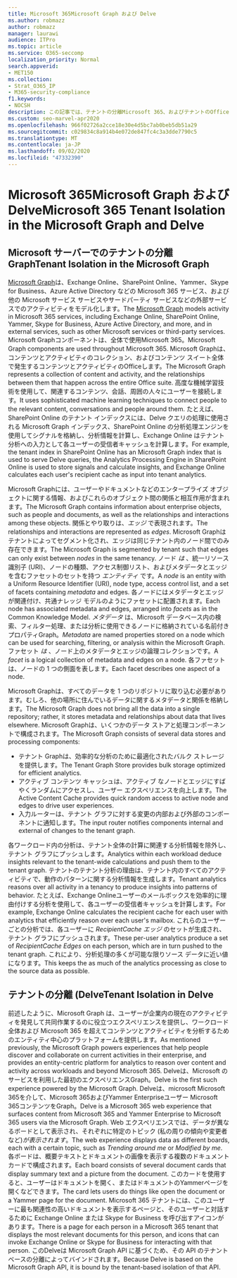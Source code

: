 ```yaml
---
title: Microsoft 365Microsoft Graph および Delve
ms.author: robmazz
author: robmazz
manager: laurawi
audience: ITPro
ms.topic: article
ms.service: O365-seccomp
localization_priority: Normal
search.appverid:
- MET150
ms.collection:
- Strat_O365_IP
- M365-security-compliance
f1.keywords:
- NOCSH
description: この記事では、テナントの分離Microsoft 365、およびテナントのOffice Graphについて説明Delve。
ms.custom: seo-marvel-apr2020
ms.openlocfilehash: 966f02726a2cce18e30e4d5bc7ab0beb5db51a29
ms.sourcegitcommit: c029834c8a914b4e072de847fc4c3a3dde7790c5
ms.translationtype: MT
ms.contentlocale: ja-JP
ms.lasthandoff: 09/02/2020
ms.locfileid: "47332390"
---
```

# <a name="microsoft-365-tenant-isolation-in-the-microsoft-graph-and-delve"></a><span data-ttu-id="61ab2-103">Microsoft 365Microsoft Graph および Delve</span><span class="sxs-lookup"><span data-stu-id="61ab2-103">Microsoft 365 Tenant Isolation in the Microsoft Graph and Delve</span></span>

## <a name="tenant-isolation-in-the-microsoft-graph"></a><span data-ttu-id="61ab2-104">Microsoft サーバーでのテナントの分離Graph</span><span class="sxs-lookup"><span data-stu-id="61ab2-104">Tenant Isolation in the Microsoft Graph</span></span>

<span data-ttu-id="61ab2-105">[Microsoft Graph](https://developer.microsoft.com/graph)は、Exchange Online、SharePoint Online、Yammer、Skype for Business、Azure Active Directory などの Microsoft 365 サービス、および他の Microsoft サービス サービスやサードパーティ サービスなどの外部サービスでのアクティビティをモデル化します。</span><span class="sxs-lookup"><span data-stu-id="61ab2-105">The [Microsoft Graph](https://developer.microsoft.com/graph) models activity in Microsoft 365 services, including Exchange Online, SharePoint Online, Yammer, Skype for Business, Azure Active Directory, and more, and in external services, such as other Microsoft services or third-party services.</span></span> <span data-ttu-id="61ab2-106">Microsoft Graphコンポーネントは、全体で使用Microsoft 365。</span><span class="sxs-lookup"><span data-stu-id="61ab2-106">Microsoft Graph components are used throughout Microsoft 365.</span></span> <span data-ttu-id="61ab2-107">Microsoft Graphは、コンテンツとアクティビティのコレクション、およびコンテンツ スイート全体で発生するコンテンツとアクティビティのOfficeします。</span><span class="sxs-lookup"><span data-stu-id="61ab2-107">The Microsoft Graph represents a collection of content and activity, and the relationships between them that happen across the entire Office suite.</span></span> <span data-ttu-id="61ab2-108">高度な機械学習技術を使用して、関連するコンテンツ、会話、周囲の人々にユーザーを接続します。</span><span class="sxs-lookup"><span data-stu-id="61ab2-108">It uses sophisticated machine learning techniques to connect people to the relevant content, conversations and people around them.</span></span> <span data-ttu-id="61ab2-109">たとえば、SharePoint Online のテナント インデックスには、Delve クエリの処理に使用される Microsoft Graph インデックス、SharePoint Online の分析処理エンジンを使用してシグナルを格納し、分析情報を計算し、Exchange Online はテナント分析への入力として各ユーザーの受信者キャッシュを計算します。</span><span class="sxs-lookup"><span data-stu-id="61ab2-109">For example, the tenant index in SharePoint Online has an Microsoft Graph index that is used to serve Delve queries, the Analytics Processing Engine in SharePoint Online is used to store signals and calculate insights, and Exchange Online calculates each user's recipient cache as input into tenant analytics.</span></span>

<span data-ttu-id="61ab2-110">Microsoft Graphには、ユーザーやドキュメントなどのエンタープライズ オブジェクトに関する情報、およびこれらのオブジェクト間の関係と相互作用が含まれます。</span><span class="sxs-lookup"><span data-stu-id="61ab2-110">The Microsoft Graph contains information about enterprise objects, such as people and documents, as well as the relationships and interactions among these objects.</span></span> <span data-ttu-id="61ab2-111">関係とやり取りは、*エッジ* で表現されます。</span><span class="sxs-lookup"><span data-stu-id="61ab2-111">The relationships and interactions are represented as *edges*.</span></span> <span data-ttu-id="61ab2-112">Microsoft Graphはテナントによってセグメント化され、エッジは同じテナント内のノード間でのみ存在できます。</span><span class="sxs-lookup"><span data-stu-id="61ab2-112">The Microsoft Graph is segmented by tenant such that edges can only exist between *nodes* in the same tenancy.</span></span> <span data-ttu-id="61ab2-113">ノード *は* 、統一リソース識別子 (URI)、ノードの種類、アクセス制御リスト、およびメタデータとエッジを含むファセットのセットを持つ *エンティティ* です。</span><span class="sxs-lookup"><span data-stu-id="61ab2-113">A *node* is an entity with a Uniform Resource Identifier (URI), node type, access control list, and a set of facets containing *metadata* and edges.</span></span> <span data-ttu-id="61ab2-114">各ノードにはメタデータとエッジが関連付け、共通ナレッジ モデルのようにファセットに配置されます。</span><span class="sxs-lookup"><span data-stu-id="61ab2-114">Each node has associated metadata and edges, arranged into *facets* as in the Common Knowledge Model.</span></span> <span data-ttu-id="61ab2-115">*メタデータ* は、Microsoft データベース内の検索、フィルター処理、または分析に使用できるノードに格納されている名前付きプロパティGraph。</span><span class="sxs-lookup"><span data-stu-id="61ab2-115">*Metadata* are named properties stored on a node which can be used for searching, filtering, or analysis within the Microsoft Graph.</span></span> <span data-ttu-id="61ab2-116">ファセット *は* 、ノード上のメタデータとエッジの論理コレクションです。</span><span class="sxs-lookup"><span data-stu-id="61ab2-116">A *facet* is a logical collection of metadata and edges on a node.</span></span> <span data-ttu-id="61ab2-117">各ファセットは、ノードの 1 つの側面を表します。</span><span class="sxs-lookup"><span data-stu-id="61ab2-117">Each facet describes one aspect of a node.</span></span> 

<span data-ttu-id="61ab2-118">Microsoft Graphは、すべてのデータを 1 つのリポジトリに取り込む必要があります。むしろ、他の場所に住んでいるデータに関するメタデータと関係を格納します。</span><span class="sxs-lookup"><span data-stu-id="61ab2-118">The Microsoft Graph does not bring all the data into a single repository; rather, it stores metadata and relationships about data that lives elsewhere.</span></span> <span data-ttu-id="61ab2-119">Microsoft Graphは、いくつかのデータ ストアと処理コンポーネントで構成されます。</span><span class="sxs-lookup"><span data-stu-id="61ab2-119">The Microsoft Graph consists of several data stores and processing components:</span></span>

- <span data-ttu-id="61ab2-120">テナント Graphは、効率的な分析のために最適化されたバルク ストレージを提供します。</span><span class="sxs-lookup"><span data-stu-id="61ab2-120">The Tenant Graph Store provides bulk storage optimized for efficient analytics.</span></span>
- <span data-ttu-id="61ab2-121">アクティブ コンテンツ キャッシュは、アクティブ なノードとエッジにすばやくランダムにアクセスし、ユーザー エクスペリエンスを向上します。</span><span class="sxs-lookup"><span data-stu-id="61ab2-121">The Active Content Cache provides quick random access to active node and edges to drive user experiences.</span></span>
- <span data-ttu-id="61ab2-122">入力ルーターは、テナント グラフに対する変更の内部および外部のコンポーネントに通知します。</span><span class="sxs-lookup"><span data-stu-id="61ab2-122">The input router notifies components internal and external of changes to the tenant graph.</span></span>

<span data-ttu-id="61ab2-123">各ワークロード内の分析は、テナント全体の計算に関連する分析情報を除外し、テナント グラフにプッシュします。</span><span class="sxs-lookup"><span data-stu-id="61ab2-123">Analytics within each workload deduce insights relevant to the tenant-wide calculations and push them to the tenant graph.</span></span> <span data-ttu-id="61ab2-124">テナントのテナント分析の理由は、テナント内のすべてのアクティビティで、動作のパターンに関する分析情報を生成します。</span><span class="sxs-lookup"><span data-stu-id="61ab2-124">Tenant analytics reasons over all activity in a tenancy to produce insights into patterns of behavior.</span></span> <span data-ttu-id="61ab2-125">たとえば、Exchange Onlineユーザーのメールボックスを効率的に理由付けする分析を使用して、各ユーザーの受信者キャッシュを計算します。</span><span class="sxs-lookup"><span data-stu-id="61ab2-125">For example, Exchange Online calculates the recipient cache for each user with analytics that efficiently reason over each user's mailbox.</span></span> <span data-ttu-id="61ab2-126">これらのユーザーごとの分析では、各ユーザーに *RecipientCache エッジ* のセットが生成され、テナント グラフにプッシュされます。</span><span class="sxs-lookup"><span data-stu-id="61ab2-126">These per-user analytics produce a set of *RecipientCache Edges* on each person, which are in turn pushed to the tenant graph.</span></span> <span data-ttu-id="61ab2-127">これにより、分析処理の多くが可能な限りソース データに近い値になります。</span><span class="sxs-lookup"><span data-stu-id="61ab2-127">This keeps the as much of the analytics processing as close to the source data as possible.</span></span>

## <a name="tenant-isolation-in-delve"></a><span data-ttu-id="61ab2-128">テナントの分離 (Delve</span><span class="sxs-lookup"><span data-stu-id="61ab2-128">Tenant Isolation in Delve</span></span>

<span data-ttu-id="61ab2-129">前述したように、Microsoft Graph は、ユーザーが企業内の現在のアクティビティを発見して共同作業するのに役立つエクスペリエンスを提供し、ワークロード全体および Microsoft 365 を超えてコンテンツとアクティビティを分析するためのエンティティ中心のプラットフォームを提供します。</span><span class="sxs-lookup"><span data-stu-id="61ab2-129">As mentioned previously, the Microsoft Graph powers experiences that help people discover and collaborate on current activities in their enterprise, and provides an entity-centric platform for analytics to reason over content and activity across workloads and beyond Microsoft 365.</span></span> <span data-ttu-id="61ab2-130">Delveは、Microsoft のサービスを利用した最初のエクスペリエンスGraph。</span><span class="sxs-lookup"><span data-stu-id="61ab2-130">Delve is the first such experience powered by the Microsoft Graph.</span></span>
<span data-ttu-id="61ab2-131">Delveは、microsoft Microsoft 365を介して、Microsoft 365およびYammer Enterpriseユーザー Microsoft 365コンテンツをGraph。</span><span class="sxs-lookup"><span data-stu-id="61ab2-131">Delve is a Microsoft 365 web experience that surfaces content from Microsoft 365 and Yammer Enterprise to Microsoft 365 users via the Microsoft Graph.</span></span> <span data-ttu-id="61ab2-132">Web エクスペリエンスでは、データが異なるボードとして表示され、それぞれに特定のトピック (私の周りの傾向や変更者など)*が表示されます*。</span><span class="sxs-lookup"><span data-stu-id="61ab2-132">The web experience displays data as different boards, each with a certain topic, such as *Trending around me* or *Modified by me*.</span></span> <span data-ttu-id="61ab2-133">各ボードは、概要テキストとドキュメントの画像を表示する複数のドキュメント カードで構成されます。</span><span class="sxs-lookup"><span data-stu-id="61ab2-133">Each board consists of several document cards that display summary text and a picture from the document.</span></span> <span data-ttu-id="61ab2-134">このカードを使用すると、ユーザーはドキュメントを開く、またはドキュメントのYammerページを開くなどできます。</span><span class="sxs-lookup"><span data-stu-id="61ab2-134">The card lets users do things like open the document or a Yammer page for the document.</span></span> <span data-ttu-id="61ab2-135">Microsoft 365 テナントには、このユーザーに最も関連性の高いドキュメントを表示するページと、そのユーザーと対話するために Exchange Online または Skype for Business を呼び出すアイコンがあります。</span><span class="sxs-lookup"><span data-stu-id="61ab2-135">There is a page for each person in a Microsoft 365 tenant that displays the most relevant documents for this person, and icons that can invoke Exchange Online or Skype for Business for interacting with that person.</span></span> <span data-ttu-id="61ab2-136">このDelveは Microsoft Graph API に基づくため、その API のテナント ベースの分離によってバインドされます。</span><span class="sxs-lookup"><span data-stu-id="61ab2-136">Because Delve is based on the Microsoft Graph API, it is bound by the tenant-based isolation of that API.</span></span>
